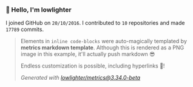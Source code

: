 ### 👋 Hello, I'm lowlighter

I joined GitHub on `20/10/2016`.
I contributed to `10` repositories and made `17789` commits.

> Elements in `inline code-blocks` were auto-magically templated by **metrics markdown template**.
> Although this is rendered as a PNG image in this example, it'll actually push markdown 😎
>
> Endless customization is possible, including hyperlinks 🎉!
>
> *Generated with [lowlighter/metrics@3.34.0-beta](https://github.com/lowlighter/metrics)*
